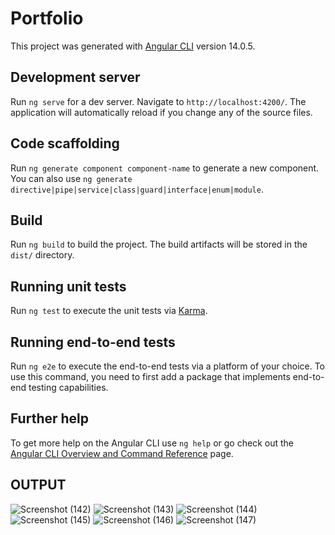 # Portfolio

This project was generated with [Angular CLI](https://github.com/angular/angular-cli) version 14.0.5.

## Development server

Run `ng serve` for a dev server. Navigate to `http://localhost:4200/`. The application will automatically reload if you change any of the source files.

## Code scaffolding

Run `ng generate component component-name` to generate a new component. You can also use `ng generate directive|pipe|service|class|guard|interface|enum|module`.

## Build

Run `ng build` to build the project. The build artifacts will be stored in the `dist/` directory.

## Running unit tests

Run `ng test` to execute the unit tests via [Karma](https://karma-runner.github.io).

## Running end-to-end tests

Run `ng e2e` to execute the end-to-end tests via a platform of your choice. To use this command, you need to first add a package that implements end-to-end testing capabilities.

## Further help

To get more help on the Angular CLI use `ng help` or go check out the [Angular CLI Overview and Command Reference](https://angular.io/cli) page.

## OUTPUT
![Screenshot (142)](https://github.com/Rasmith-Dev/arportfolio.github.io/assets/134858974/c101839e-05e6-45be-ba80-76f42e0d9321)
![Screenshot (143)](https://github.com/Rasmith-Dev/arportfolio.github.io/assets/134858974/81e97195-a8b8-426d-aff6-ac4c8d8e4225)
![Screenshot (144)](https://github.com/Rasmith-Dev/arportfolio.github.io/assets/134858974/1267599c-a317-48cf-bbd7-8886d3510961)
![Screenshot (145)](https://github.com/Rasmith-Dev/arportfolio.github.io/assets/134858974/93b77d6c-0d80-4b0b-a5bd-b28bb9710aed)
![Screenshot (146)](https://github.com/Rasmith-Dev/arportfolio.github.io/assets/134858974/254b3f21-e603-404e-b3ed-c0740429197b)
![Screenshot (147)](https://github.com/Rasmith-Dev/arportfolio.github.io/assets/134858974/f3cb29d6-2f13-4b5f-8090-b2527377821d)


